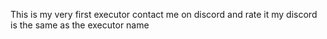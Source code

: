 This is my very first executor contact me on discord and rate it my discord is the same as the executor name
